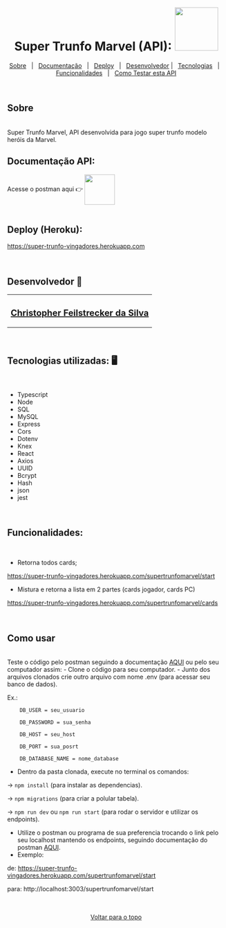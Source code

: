 <h1 align="center" id="top">Super Trunfo Marvel (API): <img src="https://www.casasbahia-imagens.com.br/html/conteudo-produto/833/1684666/imagens/os-vingadores-filme-1.jpg" width="100"></h1>

<p align="center">
  <a href="#sobre">Sobre</a> &#xa0; | &#xa0; 
  <a href="#documentacao">Documentação</a> &#xa0; | &#xa0;
  <a href="#heroku">Deploy</a> &#xa0; | &#xa0;
  <a href="#desenvolvedor">Desenvolvedor</a> | &#xa0;
<a href="#tecnologias">Tecnologias</a> &#xa0; | &#xa0;
<a href="#funcionalidades">Funcionalidades</a> &#xa0; | &#xa0;
<a href="#comousar">Como Testar esta API</a>

</p>
 <br />
 <h2 id="sobre"> Sobre </h2>


<br />
Super Trunfo Marvel, API desenvolvida para jogo super trunfo modelo heróis da Marvel.

<br />

 <h2 id="documentacao"> Documentação API: </h2>


<table>
  <tr>

   Acesse o postman aqui 👉 [ <img src="https://i.pinimg.com/originals/e0/fe/cc/e0fecc7bff04bea3213fca2350289e03.gif" width="70" align="center"> ](https://documenter.getpostman.com/view/18385085/UVyvuuDy)

       
</table>
 
 <h2 id="heroku"> Deploy (Heroku): </h2>

 https://super-trunfo-vingadores.herokuapp.com

<br />

 <h2 id="desenvolvedor"> Desenvolvedor 🤖 </h2>


<table>
  <tr>
  <td align="center"><a href="https://github.com/ChristpherFeilstrecker">
   <sub><h2>Christopher Feilstrecker da Silva</h2> </sub> 
       
</table>
<br />

 <h2 id="tecnologias"> Tecnologias utilizadas: 🖥️ </h2>


<br />

- Typescript
- Node
- SQL
- MySQL
- Express
- Cors
- Dotenv
- Knex
- React
- Axios
- UUID
- Bcrypt
- Hash
- json
- jest

<br />

<h2 id="funcionalidades"> Funcionalidades: </h2>


<br />

* Retorna todos cards;

https://super-trunfo-vingadores.herokuapp.com/supertrunfomarvel/start


* Mistura e retorna a lista em 2 partes (cards jogador, cards PC)

 https://super-trunfo-vingadores.herokuapp.com/supertrunfomarvel/cards

<br />


 <h2 id="comousar"> Como usar </h2>

<br />
Teste o código pelo postman seguindo a documentação <a href="#documentacao">AQUI</a> ou pelo seu computador assim:
- Clone o código para seu computador.
-  Junto dos arquivos clonados crie outro arquivo com nome .env (para acessar seu banco de dados).
  
   Ex.: 
   
        DB_USER = seu_usuario
  
        DB_PASSWORD = sua_senha
  
        DB_HOST = seu_host
  
        DB_PORT = sua_posrt
  
        DB_DATABASE_NAME = nome_database
  
- Dentro da pasta clonada, execute no terminal os comandos:

->  ```npm install``` (para instalar as dependencias).

->  ```npm migrations``` (para criar a polular tabela).


-> ```npm run dev```  ou ```npm run start``` (para rodar o servidor e utilizar os endpoints).

- Utilize o postman ou programa de sua preferencia trocando o link pelo seu localhost mantendo os endpoints, seguindo  documentação do postman <a href="#documentacao">AQUI</a>.
- Exemplo:

de: https://super-trunfo-vingadores.herokuapp.com/supertrunfomarvel/start

para: http://localhost:3003/supertrunfomarvel/start

 <br />
 <br />

<div align="center"><a href="#top">Voltar para o topo</a></div>